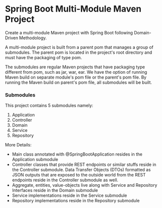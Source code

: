 # Spring Boot Multi-Module Maven Project

Create a multi-module Maven project with Spring Boot following Domain-Driven Methodology.

A multi-module project is built from a parent pom that manages a group of submodules. The parent pom is located in the project's root directory and must have the packaging of type pom.

The submodules are regular Maven projects that have packaging type different from pom, such as jar, war, ear. We have the option of running Maven build on separate module's pom file or the parent's pom file. By running the Maven build on parent's pom file, all submodules will be built.

### Submodules

This project contains 5 submodules namely:
1. Application
1. Controller
1. Domain
1. Service
1. Repository

More Details:
- Main class annotated with @SpringBootApplication resides in the Application submodule
- Controller classes that provide REST endpoints or similar stuffs reside in the Controller submodule. Data Transfer Objects (DTOs) formatted as JSON outputs that are exposed to the outside world from the REST endpoints reside in the Controller submodule as well.
- Aggregate, entities, value-objects live along with Service and Repository Interfaces reside in the Domain submodule
- Service implementations reside in the Service submodule
- Repository implementations reside in the Repository submodule
